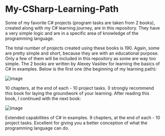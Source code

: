 # My-CSharp-Learning-Path
Some of my favorite C# projects (program tasks are taken from 2 books), created along with my C# learning journey, are in this repository. They have a very simple logic and are in a specific area of knowledge of the programming language.

The total number of projects created using these books is 190. Again, some are pretty simple and short, because they are with an educational purpose. Only a few of them will be included in this repository as some are way too simple.
The 2 books are written by Alexey Vasiliev for learning the basics of C# in examples. Below is the first one (the beginning of my learning path):

![image](https://github.com/user-attachments/assets/214030b1-faff-4601-ba75-ec2bd62df37f)

10 chapters, at the end of each - 10 project tasks. (I strongly recommend this book for laying the groundwork of your learning.
After reading this book, I continued with the next book:

![image](https://github.com/user-attachments/assets/75c04a81-bf9d-428d-bd53-70bba3e44987)

Extended capabilities of C# in examples. 9 chapters, at the end of each - 10 project tasks. Excellent for giving you a better conception of what the programming language can do.
